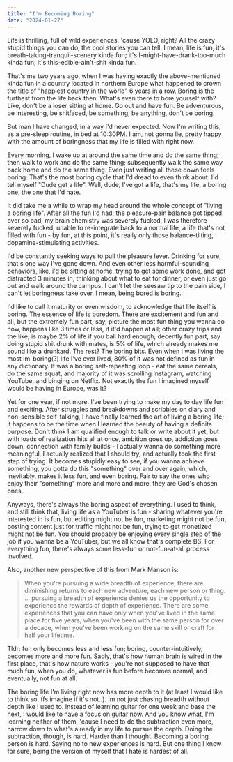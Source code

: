 ```yaml
---
title: "I'm Becoming Boring"
date: "2024-01-27"
---
```

Life is thrilling, full of wild experiences, 'cause YOLO, right? All the crazy stupid things you can do, the cool stories you can tell. I mean, life is fun, it's breath-taking-tranquil-scenery kinda fun; it's I-might-have-drank-too-much kinda fun; it's this-edible-ain't-shit kinda fun. 

That's me two years ago, when I was having exactly the above-mentioned kinda fun in a country located in northern Europe what happened to crown the title of "happiest country in the world" 6 years in a row. Boring is the furthest from the life back then. What's even there to bore yourself with? Like, don't be a loser sitting at home. Go out and have fun. Be adventurous, be interesting, be shitfaced, be something, be anything, don't be boring.

But man I have changed, in a way I'd never expected. Now I'm writing this, as a pre-sleep routine, in bed at 10:30PM. I am, not gonna lie, pretty happy with the amount of boringness that my life is filled with right now.

Every morning, I wake up at around the same time and do the same thing; then walk to work and do the same thing; subsequently walk the same way back home and do the same thing. Even just writing all these down feels boring. That's the most boring cycle that I'd dread to even think about. I'd tell myself "Dude get a life". Well, dude, I've got a life, that's my life, a boring one, the one that I'd hate.

It did take me a while to wrap my head around the whole concept of "living a boring life". After all the fun I'd had, the pleasure-pain balance got tipped over so bad, my brain chemistry was severely fucked, I was therefore severely fucked, unable to re-integrate back to a normal life, a life that's not filled with fun - by fun, at this point, it's really only those balance-tilting, dopamine-stimulating activities.


I'd be constantly seeking ways to pull the pleasure lever. Drinking for sure, that's one way I've gone down. And even other less harmful-sounding behaviors, like, i'd be sitting at home, trying to get some work done, and got distracted 3 minutes in, thinking about what to eat for dinner, or even just go out and walk around the campus. I can't let the seesaw tip to the pain side, I can't let boringness take over. I mean, being bored is boring.

I'd like to call it maturity or even wisdom, to acknowledge that life itself is boring. The essence of life is boredom. There are excitement and fun and all, but the extremely fun part, say, picture the most fun thing you wanna do now, happens like 3 times or less, if it'd happen at all; other crazy trips and the like, is maybe 2% of life if you ball hard enough; decently fun part, say doing stupid shit drunk with mates, is 5% of life, which already makes me sound like a drunkard. The rest? The boring bits. Even when i was living the most im-boring(?) life I've ever lived, 80% of it was not defined as fun in any dictionary. It was a boring self-repeating loop - eat the same cereals, do the same squat, and majority of it was scrolling Instagram, watching YouTube, and binging on Netflix. Not exactly the fun I imagined myself would be having in Europe, was it?

Yet for one year, if not more, I've been trying to make my day to day life fun and exciting. After struggles and breakdowns and scribbles on diary and non-sensible self-talking, I have finally learned the art of living a boring life; it happens to be the time when I learned the beauty of having a definite purpose. Don't think I am qualified enough to talk or write about it yet, but with loads of realization hits all at once, ambition goes up, addiction goes down, connection with family builds - I actually wanna do something more meaningful, I actually realized that I should try, and actually took the first step of trying. It becomes stupidly easy to see, if you wanna achieve something, you gotta do this "something" over and over again, which, inevitably, makes it less fun, and even boring. Fair to say the ones who enjoy their "something" more and more and more, they are God's chosen ones.


Anyways, there's always the boring aspect of everything. I used to think, and still think that, living life as a YouTuber is fun - sharing whatever you're interested in is fun, but editing might not be fun, marketing might not be fun, posting content just for traffic might not be fun, trying to get monetized might not be fun. You should probably be enjoying every single step of the job if you wanna be a YouTuber, but we all know that's complete BS. For everything fun, there's always some less-fun or not-fun-at-all process involved.


Also, another new perspective of this from Mark Manson is:
 > When you're pursuing a wide breadth of experience, there are diminishing returns to each new adventure, each new person or thing.
 > ...
 > pursuing a breadth of experience denies us the opportunity to experience the rewards of depth of experience. There are some experiences that you can have only when you've lived in the same place for five years, when you've been with the same person for over a decade, when you've been working on the same skill or craft for half your lifetime.

Tldr: fun only becomes less and less fun; boring, counter-intuitively, becomes more and more fun. Sadly, that's how human brain is wired in the first place, that's how nature works - you're not supposed to have that much fun, when you do, whatever is fun before becomes normal, and eventually, not fun at all.


The boring life I'm living right now has more depth to it (at least I would like to think so, ffs imagine if it's not..). Im not just chasing breadth without depth like I used to. Instead of learning guitar for one week and base the next, I would like to have a focus on guitar now. And you know what, I'm learning neither of them, 'cause I need to do the subtraction even more, narrow down to what's already in my life to pursue the depth. Doing the subtraction, though, is hard. Harder than I thought. Becoming a boring person is hard. Saying no to new experiences is hard. But one thing I know for sure, being the version of myself that I hate is hardest of all.

